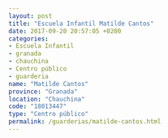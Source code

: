 ```yaml
---
layout: post
title: "Escuela Infantil Matilde Cantos"
date: 2017-09-20 20:57:05 +0200
categories:
- Escuela Infantil
- granada
- chauchina
- Centro público
- guarderia
name: "Matilde Cantos"
province: "Granada"
location: "Chauchina"
code: "18013447"
type: "Centro público"
permalink: /guarderias/matilde-cantos.html
---
```

